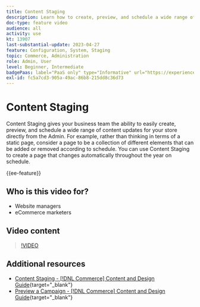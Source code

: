 ```yaml
---
title: Content Staging
description: Learn how to create, preview, and schedule a wide range of content updates for your store directly from the Admin.
doc-type: feature video
audience: all
activity: use
kt: 13907
last-substantial-update: 2023-04-27
feature: Configuration, System, Staging
topic: Commerce, Administration
role: Admin, User
level: Beginner, Intermediate
badgePaas: label="PaaS only" type="Informative" url="https://experienceleague.adobe.com/en/docs/commerce/user-guides/product-solutions" tooltip="Applies to Adobe Commerce on Cloud projects (Adobe-managed PaaS infrastructure) and on-premises projects only."
exl-id: fc5a7cd3-905a-49ac-86b8-215dd8c36d73
---
```

# Content Staging

Content Staging gives your business team the ability to easily create, preview, and schedule a wide range of content updates for your store directly from the Admin. For example, rather than thinking in terms of a static page, consider a page to be a collection of different elements that can be added or removed according to schedule. You can use Content Staging to create a page that changes automatically throughout the year on schedule.

{{ee-feature}}

## Who is this video for?

- Website managers
- eCommerce marketers

## Video content

>[!VIDEO](https://video.tv.adobe.com/v/343784?quality=12&learn=on)

## Additional resources

- [Content Staging - [!DNL Commerce] Content and Design Guide](https://experienceleague.adobe.com/docs/commerce-admin/content-design/staging/content-staging.html){target="_blank"}
- [Preview a Campaign - [!DNL Commerce] Content and Design Guide](https://experienceleague.adobe.com/docs/commerce-admin/content-design/staging/content-staging-preview.html){target="_blank"}
